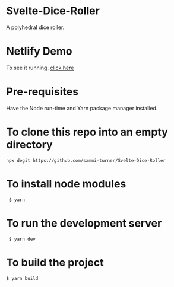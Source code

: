 # Svelte-Dice-Roller
A polyhedral dice roller.

# Netlify Demo
To see it running, [click here](https://polyhedral-dice.netlify.app/)

# Pre-requisites
Have the Node run-time and Yarn package manager installed.

# To clone this repo into an empty directory
```
npx degit https://github.com/sammi-turner/Svelte-Dice-Roller
```

# To install node modules
```
 $ yarn
 ```

# To run the development server
```
 $ yarn dev
```

# To build the project
```
$ yarn build
```
